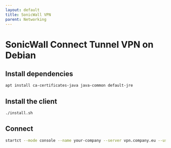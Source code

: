 ```yaml
---
layout: default
title: SonicWall VPN
parent: Networking
---
```


# SonicWall Connect Tunnel VPN on Debian

## Install dependencies

```bash
apt install ca-certificates-java java-common default-jre
```

## Install the client

```bash
./install.sh
```

## Connect

```bash
startct --mode console --name your-company --server vpn.company.eu --username aike
```
